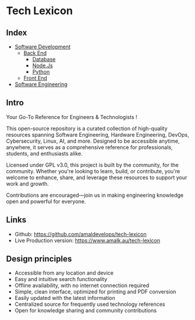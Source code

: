# Tech Lexicon

## Index

- [Software Development](./software-development/README.md)
  - [Back End](./software-development/backend/)
    - [Database](./software-development/backend/database/)
    - [Node.Js](./software-development/backend/nodejs/)
    - [Python](./software-development/backend/python/)
  - [Front End](./software-development/frontend/)
- [Software Engineering](./computer-engineering/README.md)

## Intro

Your Go-To Reference for Engineers & Technologists !

This open-source repository is a curated collection of high-quality resources spanning Software Engineering, Hardware Engineering, DevOps, Cybersecurity, Linux, AI, and more. Designed to be accessible anytime, anywhere, it serves as a comprehensive reference for professionals, students, and enthusiasts alike.

Licensed under GPL v3.0, this project is built by the community, for the community. Whether you're looking to learn, build, or contribute, you're welcome to enhance, share, and leverage these resources to support your work and growth.

Contributions are encouraged—join us in making engineering knowledge open and powerful for everyone.

## Links

- Github: https://github.com/amaldevelops/tech-lexicon
- Live Production version: https://www.amalk.au/tech-lexicon

## Design principles

- Accessible from any location and device
- Easy and intuitive search functionality
- Offline availability, with no internet connection required
- Simple, clean interface, optimized for printing and PDF conversion
- Easily updated with the latest information
- Centralized source for frequently used technology references
- Open for knowledge sharing and community contributions
